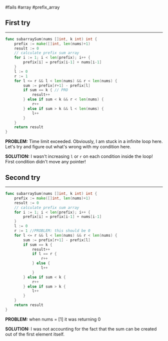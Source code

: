 #fails #array #prefix_array 
## First try
___
```go
func subarraySum(nums []int, k int) int {
    prefix := make([]int, len(nums)+1)
    result := 0
    // calculate prefix sum array
    for i := 1; i < len(prefix); i++ {
        prefix[i] = prefix[i-1] + nums[i-1]
    }
    l := 0
    r := 1
    for l <= r && l < len(nums) && r < len(nums) {
        sum := prefix[r+1] - prefix[l]
        if sum == k { // PRO
            result++
        } else if sum < k && r < len(nums) {
            r++
        } else if sum > k && l < len(nums) {
            l++
        }
    }
    return result
}
```

**PROBLEM:** Time limit exceeded. Obviously, I am stuck in a infinite loop here. Let's try and figure out what's wrong with my condition here. 

**SOLUTION:** I wasn't increasing `l` or `r` on each condition inside the loop! First condition didn't move any pointer!

## Second try
____
```go
func subarraySum(nums []int, k int) int {
    prefix := make([]int, len(nums)+1)
    result := 0
    // calculate prefix sum array
    for i := 1; i < len(prefix); i++ {
        prefix[i] = prefix[i-1] + nums[i-1]
    }
    l := 0
    r := 1 //PROBLEM: this should be 0
    for l <= r && l < len(nums) && r < len(nums) {
        sum := prefix[r+1] - prefix[l]
        if sum == k {
            result++
            if l == r {
                r++
            } else {
                l++
            }
        } else if sum < k {
            r++
        } else if sum > k {
            l++
        }
    }
    return result
}
```

**PROBLEM:** when nums = \[1\] it was returning 0

**SOLUTION:** I was not accounting for the fact that the sum can  be created out of the first element itself.












